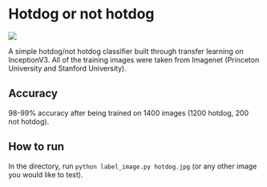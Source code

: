# Hotdog or not hotdog
![](https://media.giphy.com/media/3ohzdSmUdpinK1sX3G/giphy.gif)

A simple hotdog/not hotdog classifier built through transfer learning on InceptionV3.
All of the training images were taken from Imagenet (Princeton University and Stanford University). <br>
## Accuracy
98-99% accuracy after being trained on 1400 images (1200 hotdog, 200 not hotdog).
## How to run
In the directory, run `python label_image.py hotdog.jpg` (or any other image you would like to test).
